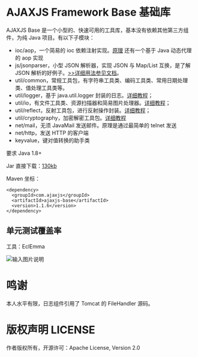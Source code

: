 # AJAXJS Framework Base 基础库

AJAXJS Base 是一个小型的、快速可用的工具库，基本没有依赖其他第三方组件，为纯 Java 项目。有以下子模块：

- ioc/aop，一个简易的 ioc 依赖注射实现。[原理](http://blog.csdn.net/zhangxin09/article/details/43161215) 还有一个基于 Java 动态代理的 aop 实现
- js/jsonparser，小型 JSON 解析器，实现 JSON 与 Map/List 互换，是了解 JSON 解析的好例子。[>>详细用法参见文档](http://ajaxjs.mydoc.io/?t=208700)。
- util/common，常规工具包，有字符串工具类、编码工具类、常用日期处理类、值处理工具类等。
- util/logger，基于 java.util.logger 封装的日志。[详细教程](http://blog.csdn.net/zhangxin09/article/details/73196188)；
- util/io，有文件工具类、资源扫描器和简易图片处理器。[详细教程](http://blog.csdn.net/zhangxin09/article/details/46592177#t15)；
- util/reflect，反射工具包，进行反射操作封装。[详细教程](http://blog.csdn.net/zhangxin09/article/details/78941797)；
- util/cryptography，加密解密工具包。[详细教程](http://blog.csdn.net/zhangxin09/article/details/78684764)
- net/mail，无须 JavaMail 发送邮件。原理是通过最简单的 telnet 发送
- net/http，发送 HTTP 的客户端
- keyvalue，键对值转换的助手类

要求 Java 1.8+

Jar 直接下载：[130kb](https://search.maven.org/remotecontent?filepath=com/ajaxjs/ajaxjs-base/1.1.6/ajaxjs-base-1.1.6.jar)

Maven 坐标：

```
<dependency>
  <groupId>com.ajaxjs</groupId>
  <artifactId>ajaxjs-base</artifactId>
  <version>1.1.6</version>
</dependency>
```




单元测试覆盖率
---------
工具：EclEmma

![输入图片说明](https://static.oschina.net/uploads/img/201802/20113259_XALo.jpg "在这里输入图片标题")

鸣谢
==========
本人水平有限，日志组件引用了 Tomcat 的 FileHandler 源码。


版权声明 LICENSE
==========
作者版权所有，开源许可：Apache License, Version 2.0
